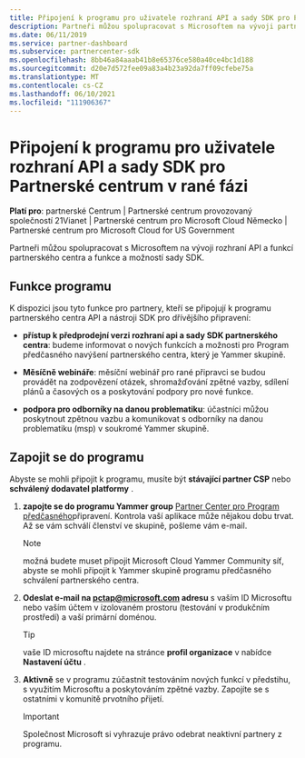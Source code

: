 ```yaml
---
title: Připojení k programu pro uživatele rozhraní API a sady SDK pro Partnerské centrum v rané fázi
description: Partneři můžou spolupracovat s Microsoftem na vývoji partnerských funkcí a schopností.
ms.date: 06/11/2019
ms.service: partner-dashboard
ms.subservice: partnercenter-sdk
ms.openlocfilehash: 8bb46a84aaab41b8e65376ce580a40ce4bc1d188
ms.sourcegitcommit: d20e7d572fee09a83a4b23a92da7ff09cfebe75a
ms.translationtype: MT
ms.contentlocale: cs-CZ
ms.lasthandoff: 06/10/2021
ms.locfileid: "111906367"
---
```

# <a name="join-the-partner-center-api-and-sdk-early-adopter-program"></a>Připojení k programu pro uživatele rozhraní API a sady SDK pro Partnerské centrum v rané fázi

**Platí pro**: partnerské Centrum | Partnerské centrum provozovaný společností 21Vianet | Partnerské centrum pro Microsoft Cloud Německo | Partnerské centrum pro Microsoft Cloud for US Government

Partneři můžou spolupracovat s Microsoftem na vývoji rozhraní API a funkcí partnerského centra a funkce a možností sady SDK.

## <a name="program-features"></a>Funkce programu

K dispozici jsou tyto funkce pro partnery, kteří se připojují k programu partnerského centra API a nástroji SDK pro dřívějšího připravení:

- **přístup k předprodejní verzi rozhraní api a sady SDK partnerského centra**: budeme informovat o nových funkcích a možnosti pro Program předčasného navýšení partnerského centra, který je Yammer skupině.

- **Měsíčně webináře**: měsíční webinář pro rané připravci se budou provádět na zodpovězení otázek, shromažďování zpětné vazby, sdílení plánů a časových os a poskytování podpory pro nové funkce.

- **podpora pro odborníky na danou problematiku**: účastníci můžou poskytnout zpětnou vazbu a komunikovat s odborníky na danou problematiku (msp) v soukromé Yammer skupině.

## <a name="join-the-program"></a>Zapojit se do programu

Abyste se mohli připojit k programu, musíte být **stávající partner CSP** nebo **schválený dodavatel platformy** .

1. **zapojte se do programu Yammer group** [Partner Center pro Program předčasného](https://www.yammer.com/cloudpartnercommunity/#/threads/inGroup?type=in_group&feedId=5944712&view=all)připravení. Kontrola vaší aplikace může nějakou dobu trvat. Až se vám schválí členství ve skupině, pošleme vám e-mail.

   > [!NOTE]
   > možná budete muset připojit Microsoft Cloud Yammer Community síť, abyste se mohli připojit k Yammer skupině programu předčasného schválení partnerského centra.

2. **Odeslat e-mail na [pctap@microsoft.com](mailto:pctap@microsoft.com) adresu** s vaším ID Microsoftu nebo vaším účtem v izolovaném prostoru (testování v produkčním prostředí) a vaší primární doménou.

   > [!TIP]
   > vaše ID microsoftu najdete na stránce **profil organizace** v nabídce **Nastavení účtu** .

3. **Aktivně** se v programu zúčastnit testováním nových funkcí v předstihu, s využitím Microsoftu a poskytováním zpětné vazby. Zapojíte se s ostatními v komunitě prvotního přijetí.

   > [!IMPORTANT]
   > Společnost Microsoft si vyhrazuje právo odebrat neaktivní partnery z programu.
